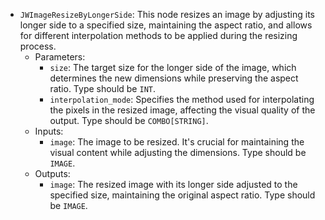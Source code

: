 - `JWImageResizeByLongerSide`: This node resizes an image by adjusting its longer side to a specified size, maintaining the aspect ratio, and allows for different interpolation methods to be applied during the resizing process.
    - Parameters:
        - `size`: The target size for the longer side of the image, which determines the new dimensions while preserving the aspect ratio. Type should be `INT`.
        - `interpolation_mode`: Specifies the method used for interpolating the pixels in the resized image, affecting the visual quality of the output. Type should be `COMBO[STRING]`.
    - Inputs:
        - `image`: The image to be resized. It's crucial for maintaining the visual content while adjusting the dimensions. Type should be `IMAGE`.
    - Outputs:
        - `image`: The resized image with its longer side adjusted to the specified size, maintaining the original aspect ratio. Type should be `IMAGE`.
